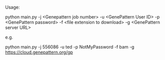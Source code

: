 Usage:

python  main.py -j \<Genepattern job number\> -u \<GenePattern User ID\> -p \<GenePattern password\> -f \<file extension to download\> -g \<GenePattern server URL\>


e.g.

python main.py -j 556086 -u ted -p NotMyPassword -f bam -g https://cloud.genepattern.org/gp 

